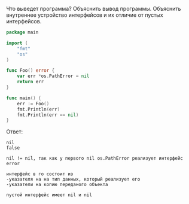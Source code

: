 Что выведет программа? Объяснить вывод программы. Объяснить внутреннее устройство интерфейсов и их отличие от пустых интерфейсов.

```go
package main

import (
	"fmt"
	"os"
)

func Foo() error {
	var err *os.PathError = nil
	return err
}

func main() {
	err := Foo()
	fmt.Println(err)
	fmt.Println(err == nil)
}
```

Ответ:
```
nil
false

nil != nil, так как у первого nil os.PathError реализует интерфейс error

интерфейс в го состоит из
-указателя на на тип данных, который реализует его
-указатели на копию переданого объекта

пустой интерфейс имеет nil и nil



```